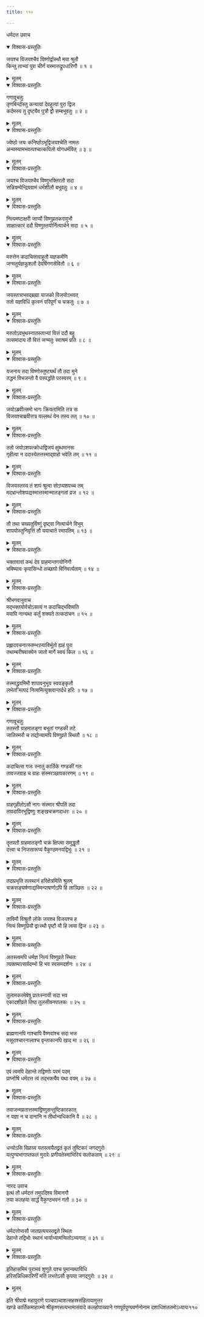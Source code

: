 ```yaml
---
title: ११०

---
```

धर्मदत्त उवाच  

<details open><summary>विश्वास-प्रस्तुतिः</summary>

जयश्च विजयश्चैव विष्णोर्द्वास्थौ मया श्रुतौ  
किन्तु ताभ्यां पुरा चीर्णं यस्मात्तद्रूपधारिणौ ॥ १ ॥
</details>

<details><summary>मूलम्</summary>

जयश्च विजयश्चैव विष्णोर्द्वास्थौ मया श्रुतौ  
किन्तु ताभ्यां पुरा चीर्णं यस्मात्तद्रूपधारिणौ ॥ १ ॥
</details>



<details open><summary>विश्वास-प्रस्तुतिः</summary>

गणावूचतुः  
तृणबिन्दोस्तु कन्यायां देवहूत्यां पुरा द्विज  
कर्दमस्य तु दृष्ट्यैव पुत्रौ द्वौ सम्बभूवतुः ॥ २ ॥
</details>

<details><summary>मूलम्</summary>

गणावूचतुः  
तृणबिन्दोस्तु कन्यायां देवहूत्यां पुरा द्विज  
कर्दमस्य तु दृष्ट्यैव पुत्रौ द्वौ सम्बभूवतुः ॥ २ ॥
</details>



<details open><summary>विश्वास-प्रस्तुतिः</summary>

ज्येष्ठो जयः कनिष्ठोऽभूद्विजयश्चेति नामतः  
अन्यस्यामभवत्पश्चात्कपिलो योगधर्मवित् ॥ ३ ॥
</details>

<details><summary>मूलम्</summary>

ज्येष्ठो जयः कनिष्ठोऽभूद्विजयश्चेति नामतः  
अन्यस्यामभवत्पश्चात्कपिलो योगधर्मवित् ॥ ३ ॥
</details>



<details open><summary>विश्वास-प्रस्तुतिः</summary>

जयश्च विजयश्चैव विष्णुभक्तिरतौ सदा  
सन्नियम्येन्द्रियग्रामं धर्मशीलौ बभूवतुः ॥ ४ ॥
</details>

<details><summary>मूलम्</summary>

जयश्च विजयश्चैव विष्णुभक्तिरतौ सदा  
सन्नियम्येन्द्रियग्रामं धर्मशीलौ बभूवतुः ॥ ४ ॥
</details>



<details open><summary>विश्वास-प्रस्तुतिः</summary>

नित्यमष्टाक्षरी जाप्यौ विष्णुव्रतकरावुभौ  
साक्षात्कारं ददौ विष्णुस्तयोर्नित्यार्चने सदा ॥ ५ ॥
</details>

<details><summary>मूलम्</summary>

नित्यमष्टाक्षरी जाप्यौ विष्णुव्रतकरावुभौ  
साक्षात्कारं ददौ विष्णुस्तयोर्नित्यार्चने सदा ॥ ५ ॥
</details>



<details open><summary>विश्वास-प्रस्तुतिः</summary>

मरुत्तेन कदाचित्तावाहूतौ यज्ञकर्मणि  
जग्मतुर्यज्ञकुशलौ देवर्षिगणसेवितौ ॥ ६ ॥
</details>

<details><summary>मूलम्</summary>

मरुत्तेन कदाचित्तावाहूतौ यज्ञकर्मणि  
जग्मतुर्यज्ञकुशलौ देवर्षिगणसेवितौ ॥ ६ ॥
</details>



<details open><summary>विश्वास-प्रस्तुतिः</summary>

जयस्तत्राभवद्ब्रह्मा याजको विजयोऽभवत्  
ततो यज्ञविधिं कृत्स्नं परिपूर्णं च चक्रतुः ॥ ७ ॥
</details>

<details><summary>मूलम्</summary>

जयस्तत्राभवद्ब्रह्मा याजको विजयोऽभवत्  
ततो यज्ञविधिं कृत्स्नं परिपूर्णं च चक्रतुः ॥ ७ ॥
</details>



<details open><summary>विश्वास-प्रस्तुतिः</summary>

मरुतोऽवभृथस्नातस्ताभ्यां वित्तं ददौ बहु  
तत्समादाय तौ वित्तं जग्मतुः स्वाश्रमं प्रति ॥ ८ ॥
</details>

<details><summary>मूलम्</summary>

मरुतोऽवभृथस्नातस्ताभ्यां वित्तं ददौ बहु  
तत्समादाय तौ वित्तं जग्मतुः स्वाश्रमं प्रति ॥ ८ ॥
</details>



<details open><summary>विश्वास-प्रस्तुतिः</summary>

यजनाय तदा विष्णोस्तुष्ट्यर्थं तौ तदा मुने  
तद्धनं विभजन्तो वै पस्पर्द्धाते परस्परम् ॥ ९ ॥
</details>

<details><summary>मूलम्</summary>

यजनाय तदा विष्णोस्तुष्ट्यर्थं तौ तदा मुने  
तद्धनं विभजन्तो वै पस्पर्द्धाते परस्परम् ॥ ९ ॥
</details>



<details open><summary>विश्वास-प्रस्तुतिः</summary>

जयोऽब्रवीत्समो भागः क्रियतामिति तत्र सः  
विजयश्चाब्रवीत्तत्र यल्लब्धं येन तस्य तत् ॥ १० ॥
</details>

<details><summary>मूलम्</summary>

जयोऽब्रवीत्समो भागः क्रियतामिति तत्र सः  
विजयश्चाब्रवीत्तत्र यल्लब्धं येन तस्य तत् ॥ १० ॥
</details>



<details open><summary>विश्वास-प्रस्तुतिः</summary>

ततो जयोऽशपत्क्रोधाद्विजयं क्षुब्धमानसः  
गृहीत्वा न ददास्येतत्तस्माद्ग्राहो भवेति तम् ॥ ११ ॥
</details>

<details><summary>मूलम्</summary>

ततो जयोऽशपत्क्रोधाद्विजयं क्षुब्धमानसः  
गृहीत्वा न ददास्येतत्तस्माद्ग्राहो भवेति तम् ॥ ११ ॥
</details>



<details open><summary>विश्वास-प्रस्तुतिः</summary>

विजयस्तस्य तं शापं श्रुत्वा सोऽप्यशपच्च तम्  
मदभ्रान्तोशपद्यस्मात्तस्मान्मातङ्गतां व्रज ॥ १२ ॥
</details>

<details><summary>मूलम्</summary>

विजयस्तस्य तं शापं श्रुत्वा सोऽप्यशपच्च तम्  
मदभ्रान्तोशपद्यस्मात्तस्मान्मातङ्गतां व्रज ॥ १२ ॥
</details>



<details open><summary>विश्वास-प्रस्तुतिः</summary>

तौ तथा चख्यतुर्विष्णुं दृष्ट्वा नित्यार्चने विभुम्  
शापयोस्तुनिवृत्तिं तौ ययाचाते रमापतिम् ॥ १३ ॥
</details>

<details><summary>मूलम्</summary>

तौ तथा चख्यतुर्विष्णुं दृष्ट्वा नित्यार्चने विभुम्  
शापयोस्तुनिवृत्तिं तौ ययाचाते रमापतिम् ॥ १३ ॥
</details>



<details open><summary>विश्वास-प्रस्तुतिः</summary>

भक्तावावां कथं देव ग्राहमान्तगयोनिगौ  
भविष्यावः कृपासिन्धो तच्छापो विनिवर्त्यताम् ॥ १४ ॥
</details>

<details><summary>मूलम्</summary>

भक्तावावां कथं देव ग्राहमान्तगयोनिगौ  
भविष्यावः कृपासिन्धो तच्छापो विनिवर्त्यताम् ॥ १४ ॥
</details>



<details open><summary>विश्वास-प्रस्तुतिः</summary>

श्रीभगवानुवाच  
मद्भक्तयोर्वचोऽसत्यं न कदाचिद्भविष्यति  
मयापि नान्यथा कर्तुं शक्यते तत्कदाचन ॥ १५ ॥
</details>

<details><summary>मूलम्</summary>

श्रीभगवानुवाच  
मद्भक्तयोर्वचोऽसत्यं न कदाचिद्भविष्यति  
मयापि नान्यथा कर्तुं शक्यते तत्कदाचन ॥ १५ ॥
</details>



<details open><summary>विश्वास-प्रस्तुतिः</summary>

प्रह्लादवचनात्स्तम्भऽप्याविर्भूतो ह्यहं पुरा  
तथाम्बरीषवाक्येन जातो मार्गे स्वयं किल ॥ १६ ॥
</details>

<details><summary>मूलम्</summary>

प्रह्लादवचनात्स्तम्भऽप्याविर्भूतो ह्यहं पुरा  
तथाम्बरीषवाक्येन जातो मार्गे स्वयं किल ॥ १६ ॥
</details>



<details open><summary>विश्वास-प्रस्तुतिः</summary>

तस्माद्ध्रुवमिमौ शापावनुभूय स्वयङ्कृतौ  
लभेतां मत्पदं नित्यमित्युक्त्वान्तर्दधे हरिः ॥ १७ ॥
</details>

<details><summary>मूलम्</summary>

तस्माद्ध्रुवमिमौ शापावनुभूय स्वयङ्कृतौ  
लभेतां मत्पदं नित्यमित्युक्त्वान्तर्दधे हरिः ॥ १७ ॥
</details>



<details open><summary>विश्वास-प्रस्तुतिः</summary>

गणावूचतुः  
ततस्तौ ग्राहमातङ्गा बभूतां गण्डकी तटे  
जातिस्मरौ च तद्योन्यामपि विष्णुव्रते स्थितौ ॥ १८ ॥
</details>

<details><summary>मूलम्</summary>

गणावूचतुः  
ततस्तौ ग्राहमातङ्गा बभूतां गण्डकी तटे  
जातिस्मरौ च तद्योन्यामपि विष्णुव्रते स्थितौ ॥ १८ ॥
</details>



<details open><summary>विश्वास-प्रस्तुतिः</summary>

कदाचित्स गजः स्नातुं कार्तिके गण्डकीं गतः  
तावज्जग्राह च ग्राहः संस्मरञ्छापकारणम् ॥ १९ ॥
</details>

<details><summary>मूलम्</summary>

कदाचित्स गजः स्नातुं कार्तिके गण्डकीं गतः  
तावज्जग्राह च ग्राहः संस्मरञ्छापकारणम् ॥ १९ ॥
</details>



<details open><summary>विश्वास-प्रस्तुतिः</summary>

ग्राहगृहीतोऽसौ नागः संस्मार श्रीपतिं तदा  
तावदाविरभूद्विष्णुः शङ्खचक्रगदाधरः ॥ २० ॥
</details>

<details><summary>मूलम्</summary>

ग्राहगृहीतोऽसौ नागः संस्मार श्रीपतिं तदा  
तावदाविरभूद्विष्णुः शङ्खचक्रगदाधरः ॥ २० ॥
</details>



<details open><summary>विश्वास-प्रस्तुतिः</summary>

तॄतस्तौ ग्राहमातङ्गौ चक्रं क्षिप्त्वा समुद्धृतौ  
दत्त्वा च निजसारूप्यं वैकुण्ठमनयद्विभुः ॥ २१ ॥
</details>

<details><summary>मूलम्</summary>

तॄतस्तौ ग्राहमातङ्गौ चक्रं क्षिप्त्वा समुद्धृतौ  
दत्त्वा च निजसारूप्यं वैकुण्ठमनयद्विभुः ॥ २१ ॥
</details>



<details open><summary>विश्वास-प्रस्तुतिः</summary>

तदाप्रभृति तत्स्थानं हरिक्षेत्रमिति श्रुतम्  
चक्रसङ्घर्षणाद्यस्मिन्पाषाणोऽपि हि लाञ्छितः ॥ २२ ॥
</details>

<details><summary>मूलम्</summary>

तदाप्रभृति तत्स्थानं हरिक्षेत्रमिति श्रुतम्  
चक्रसङ्घर्षणाद्यस्मिन्पाषाणोऽपि हि लाञ्छितः ॥ २२ ॥
</details>



<details open><summary>विश्वास-प्रस्तुतिः</summary>

ताविमौ विश्रुतौ लोके जयश्च विजयश्च ह  
नित्यं विष्णुप्रियौ द्वाःस्थौ पृष्टौ यौ हि त्वया द्विज ॥ २३ ॥
</details>

<details><summary>मूलम्</summary>

ताविमौ विश्रुतौ लोके जयश्च विजयश्च ह  
नित्यं विष्णुप्रियौ द्वाःस्थौ पृष्टौ यौ हि त्वया द्विज ॥ २३ ॥
</details>



<details open><summary>विश्वास-प्रस्तुतिः</summary>

अतस्त्वमपि धर्मज्ञ नित्यं विष्णुव्रते स्थितः  
त्यक्तमात्सर्यदम्भो हि भव स्वसमदर्शनः ॥ २४ ॥
</details>

<details><summary>मूलम्</summary>

अतस्त्वमपि धर्मज्ञ नित्यं विष्णुव्रते स्थितः  
त्यक्तमात्सर्यदम्भो हि भव स्वसमदर्शनः ॥ २४ ॥
</details>



<details open><summary>विश्वास-प्रस्तुतिः</summary>

तुलामकरमेषेषु प्रातःस्नायी सदा भव  
एकादशीव्रते तिष्ठ तुलसीवनपालकः ॥ २५ ॥
</details>

<details><summary>मूलम्</summary>

तुलामकरमेषेषु प्रातःस्नायी सदा भव  
एकादशीव्रते तिष्ठ तुलसीवनपालकः ॥ २५ ॥
</details>



<details open><summary>विश्वास-प्रस्तुतिः</summary>

ब्राह्मणानपि गाश्चापि वैष्णवांश्च सदा भज  
मसूराश्चारनालाश्च वृन्ताकानपि खाद मा ॥ २६ ॥
</details>

<details><summary>मूलम्</summary>

ब्राह्मणानपि गाश्चापि वैष्णवांश्च सदा भज  
मसूराश्चारनालाश्च वृन्ताकानपि खाद मा ॥ २६ ॥
</details>



<details open><summary>विश्वास-प्रस्तुतिः</summary>

एवं त्वमपि देहान्ते तद्विष्णोः परमं पदम्  
प्राप्नोषि धर्मदत्त त्वं तद्भक्त्यैव यथा वयम् ॥ २७ ॥
</details>

<details><summary>मूलम्</summary>

एवं त्वमपि देहान्ते तद्विष्णोः परमं पदम्  
प्राप्नोषि धर्मदत्त त्वं तद्भक्त्यैव यथा वयम् ॥ २७ ॥
</details>



<details open><summary>विश्वास-प्रस्तुतिः</summary>

तवाजन्मव्रतात्तस्माद्विष्णुसन्तुष्टिकारकात्  
न यज्ञा न च दानानि न तीर्थान्यधिकानि वै ॥ २८ ॥
</details>

<details><summary>मूलम्</summary>

तवाजन्मव्रतात्तस्माद्विष्णुसन्तुष्टिकारकात्  
न यज्ञा न च दानानि न तीर्थान्यधिकानि वै ॥ २८ ॥
</details>



<details open><summary>विश्वास-प्रस्तुतिः</summary>

धन्योऽसि विप्राग्र्य यतस्त्वयैतद्व्रतं कृतं तुष्टिकरं जगद्गुरोः  
यत्पुण्यभागाप्तफलं मुरारेः प्रणीयतेस्माभिरियं सलोकताम् ॥ २९ ॥
</details>

<details><summary>मूलम्</summary>

धन्योऽसि विप्राग्र्य यतस्त्वयैतद्व्रतं कृतं तुष्टिकरं जगद्गुरोः  
यत्पुण्यभागाप्तफलं मुरारेः प्रणीयतेस्माभिरियं सलोकताम् ॥ २९ ॥
</details>



<details open><summary>विश्वास-प्रस्तुतिः</summary>

नारद उवाच  
इत्थं तौ धर्मदत्तं तमुपदिश्य विमानगौ  
तया कलहया सार्द्धं वैकुण्ठभवनं गतौ ॥ ३० ॥
</details>

<details><summary>मूलम्</summary>

नारद उवाच  
इत्थं तौ धर्मदत्तं तमुपदिश्य विमानगौ  
तया कलहया सार्द्धं वैकुण्ठभवनं गतौ ॥ ३० ॥
</details>



<details open><summary>विश्वास-प्रस्तुतिः</summary>

धर्मदत्तोप्यसौ जातप्रत्ययस्तद्व्रते स्थितः  
देहान्ते तद्विभोः स्थानं भार्याभ्यामन्वितोऽभ्यगात् ॥ ३१ ॥
</details>

<details><summary>मूलम्</summary>

धर्मदत्तोप्यसौ जातप्रत्ययस्तद्व्रते स्थितः  
देहान्ते तद्विभोः स्थानं भार्याभ्यामन्वितोऽभ्यगात् ॥ ३१ ॥
</details>



<details open><summary>विश्वास-प्रस्तुतिः</summary>

इतिहासमिमं पुराभवं शृणुते यश्च पुमान्यथाविधि  
हरिसन्निधिकारिणीं मतिं लभतेऽसौ कृपया जगद्गुरोः ॥ ३२ ॥
</details>

<details><summary>मूलम्</summary>

इतिहासमिमं पुराभवं शृणुते यश्च पुमान्यथाविधि  
हरिसन्निधिकारिणीं मतिं लभतेऽसौ कृपया जगद्गुरोः ॥ ३२ ॥
</details>


इति श्रीपाद्मे महापुराणे पञ्चपञ्चाशत्सहस्रसंहितायामुत्तर  
खण्डे कार्तिकमाहात्म्ये श्रीकृष्णसत्यभामासंवादे कलहोपाख्याने गणपूर्वपुण्यवर्णनोनाम दशाधिशततमोऽध्यायः११०